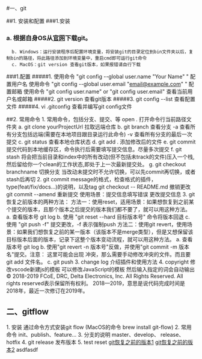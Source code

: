 #一、git

##1. 安装和配置
###1.安装 
###   a. 根据自身OS从[官网](https://git-scm.com)下载git。
      b. Windows：运行安装程序后配置环境变量，将安装git的目录定位到bin文件夹以后，复制bin的路径，将此路径添加到环境变量中，重启cmd即可运行git命令
      c. MacOS：git version 查看git版本，如果报错请自行下载
###1.配置 
#####1. 
       使用命令 "git config --global user.name "Your Name" " 配置用户名
       使用命令 "git config --global user.email "email@example.com" " 配置邮箱
       使用命令 "git config user.name" or "git config user.email" 查看当前用户名或邮箱
#####2. git version 查看git版本
#####3. git config --list 查看配置文件
#####4. vi .gitconfig 查看并编写git config文件

##2. 常用命令
    1. 常用命令，包括分支、提交、等
      open . 打开命令行当前路径文件夹
      a. git clone yourProjectUrl  拉取远端仓库
      b. git branch 查看分支
        -a 查看所有分支包括远端(需要在本地项目跟目录运行此命令)
        -v 查看所有分支的最后一次提交
      c. git status 查看本地仓库状态
      d. git add . 添加修改后的文件
      e. git commit 提交代码到本地缓存区，命令执行后需要填写提交信息。尽量多次提交
      f. git stash 将会把当前目录和index中的所有改动(但不包括未track的文件)压入一个栈,然后留给你一个clean的工作状态,即处于上一次最新提交处。
      g. git checkout branchname 切换分支 当改动未提交时不允许切换，可以先commit再切换，或者stash后再切
    2. git commit message的格式，检查格式的插件，type(feat/fix/docs...)的说明，以及tag
        git checkout -- README.md 撤销更改
        git commit --amend 重新提交 使用场景：提交信息填写错误 更改提交信息
    3. git恢复之前版本的两种方法：
      方法一：使用reset，适用场景：如果想恢复到之前某个提交的版本，且那个版本之后提交的版本我们都不要了，就可以用这种方法。
        a. 查看版本号 git log
        b. 使用 "git reset --hard 目标版本号" 命令将版本回退
        c. 使用 "git push -f" 提交更改，-f 表示强制push
      方法二：使用git revert，使用场景：如果我们想恢复之前的某一版本（该版本不是merge类型），但是又想保留该目标版本后面的版本，记录下这整个版本变动流程，就可以用这种方法。
        a. 查看版本号 git log
        b. 使用"git revert -n 版本号"反做，并使用"git commit -m 版本名"提交。注意： 这里可能会出现
           冲突，那么需要手动修改冲突的文件。而且要git add 文件名。
        c. git push
  3. change log
    介绍插件和使用方法
  4. copyright
    修改vscode新建js的模板
    可以修改JavaScript的模板 然后输入指定的词会自动输出
    © 2018-2019 FCoE, DRC, Delta Electronics, Inc. All Rights Reserved.
    All rights reserved表示保留所有权利。
    2018—2019，意思是说代码完成时间是2018年，最近一次修订在2019年。

<h2>二、gitflow</h2>
  1. 安装
    通过命令方式安装git flow    (MacOS的命令  brew install git-flow)
  2. 常用命令
    init、publish、feature...
  3. 分支的说明
    master、develop、 release、 hotfix
  4. git release
    发布版本
  5. test reset
<a href="https://blog.csdn.net/yxlshk/article/details/79944535">git恢复之前的版本1</a>
<a href="https://git-scm.com/book/zh/v1/Git-基础-撤消操作">git恢复之前的版本2</a>
asdfasdf